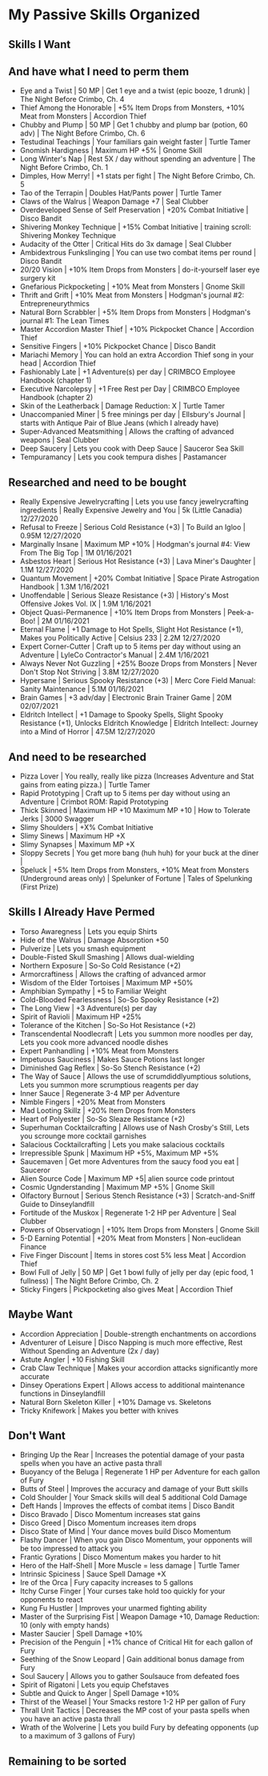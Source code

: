 # My Passive Skills Organized

## Skills I Want

## And have what I need to perm them 

* Eye and a Twist | 50 MP | Get 1 eye and a twist (epic booze, 1 drunk) | The Night Before Crimbo, Ch. 4
* Thief Among the Honorable | +5% Item Drops from Monsters, +10% Meat from Monsters | Accordion Thief
* Chubby and Plump | 50 MP | Get 1 chubby and plump bar (potion, 60 adv) | The Night Before Crimbo, Ch. 6
* Testudinal Teachings | Your familiars gain weight faster | Turtle Tamer
* Gnomish Hardigness | Maximum HP +5% | Gnome Skill 
* Long Winter's Nap | Rest 5X / day without spending an adventure | The Night Before Crimbo, Ch. 1
* Dimples, How Merry! | +1 stats per fight | The Night Before Crimbo, Ch. 5
* Tao of the Terrapin | Doubles Hat/Pants power | Turtle Tamer
* Claws of the Walrus | Weapon Damage +7 | Seal Clubber
* Overdeveloped Sense of Self Preservation | +20% Combat Initiative | Disco Bandit
* Shivering Monkey Technique | +15% Combat Initiative | training scroll: Shivering Monkey Technique
* Audacity of the Otter | Critical Hits do 3x damage | Seal Clubber
* Ambidextrous Funkslinging | You can use two combat items per round | Disco Bandit
* 20/20 Vision | +10% Item Drops from Monsters | do-it-yourself laser eye surgery kit
* Gnefarious Pickpocketing | +10% Meat from Monsters | Gnome Skill
* Thrift and Grift | +10% Meat from Monsters | Hodgman's journal #2: Entrepreneurythmics
* Natural Born Scrabbler | +5% Item Drops from Monsters | Hodgman's journal #1: The Lean Times
* Master Accordion Master Thief | +10% Pickpocket Chance | Accordion Thief
* Sensitive Fingers | +10% Pickpocket Chance | Disco Bandit
* Mariachi Memory | You can hold an extra Accordion Thief song in your head | Accordion Thief
* Fashionably Late | +1 Adventure(s) per day | CRIMBCO Employee Handbook (chapter 1)
* Executive Narcolepsy | +1 Free Rest per Day | CRIMBCO Employee Handbook (chapter 2)
* Skin of the Leatherback | Damage Reduction: X | Turtle Tamer
* Unaccompanied Miner | 5 free minings per day | Ellsbury's Journal | starts with Antique Pair of Blue Jeans (which I already have)
* Super-Advanced Meatsmithing | Allows the crafting of advanced weapons | Seal Clubber
* Deep Saucery | Lets you cook with Deep Sauce | Sauceror Sea Skill
* Tempuramancy | Lets you cook tempura dishes | Pastamancer


## Researched and need to be bought

* Really Expensive Jewelrycrafting | Lets you use fancy jewelrycrafting ingredients | Really Expensive Jewelry and You | 5k (Little Canadia) 12/27/2020
* Refusal to Freeze | Serious Cold Resistance (+3) | To Build an Igloo | 0.95M 12/27/2020
* Marginally Insane | Maximum MP +10% | Hodgman's journal #4: View From The Big Top | 1M 01/16/2021
* Asbestos Heart | Serious Hot Resistance (+3) | Lava Miner's Daughter | 1.1M 12/27/2020
* Quantum Movement | +20% Combat Initiative | Space Pirate Astrogation Handbook | 1.3M 1/16/2021
* Unoffendable | Serious Sleaze Resistance (+3) | History's Most Offensive Jokes Vol. IX | 1.9M 1/16/2021
* Object Quasi-Permanence | +10% Item Drops from Monsters | Peek-a-Boo! | 2M 01/16/2021
* Eternal Flame | +1 Damage to Hot Spells, Slight Hot Resistance (+1), Makes you Politically Active | Celsius 233 | 2.2M 12/27/2020
* Expert Corner-Cutter | Craft up to 5 items per day without using an Adventure | LyleCo Contractor's Manual | 2.4M 1/16/2021
* Always Never Not Guzzling | +25% Booze Drops from Monsters | Never Don't Stop Not Striving | 3.8M 12/27/2020
* Hypersane | Serious Spooky Resistance (+3) | Merc Core Field Manual: Sanity Maintenance | 5.1M 01/16/2021
* Brain Games | +3 adv/day | Electronic Brain Trainer Game | 20M 02/07/2021
* Eldritch Intellect | +1 Damage to Spooky Spells, Slight Spooky Resistance (+1), Unlocks Eldritch Knowledge | Eldritch Intellect: Journey into a Mind of Horror | 47.5M 12/27/2020

## And need to be researched

* Pizza Lover | You really, really like pizza (Increases Adventure and Stat gains from eating pizza.) | Turtle Tamer
* Rapid Prototyping | Craft up to 5 items per day without using an Adventure | Crimbot ROM: Rapid Prototyping
* Thick Skinned | Maximum HP +10 Maximum MP +10 | How to Tolerate Jerks | 3000 Swagger 
* Slimy Shoulders | +X% Combat Initiative
* Slimy Sinews | Maximum HP +X
* Slimy Synapses | Maximum MP +X
* Sloppy Secrets | You get more bang (huh huh) for your buck at the diner | 
* Speluck | +5% Item Drops from Monsters, +10% Meat from Monsters (Underground areas only) | Spelunker of Fortune | Tales of Spelunking (First Prize)



## Skills I Already Have Permed
* Torso Awaregness | Lets you equip Shirts
* Hide of the Walrus | Damage Absorption +50
* Pulverize | Lets you smash equipment
* Double-Fisted Skull Smashing | Allows dual-wielding
* Northern Exposure | So-So Cold Resistance (+2)
* Armorcraftiness | Allows the crafting of advanced armor
* Wisdom of the Elder Tortoises | Maximum MP +50%
* Amphibian Sympathy | +5 to Familiar Weight
* Cold-Blooded Fearlessness | So-So Spooky Resistance (+2)
* The Long View | +3 Adventure(s) per day
* Spirit of Ravioli | Maximum HP +25%
* Tolerance of the Kitchen | So-So Hot Resistance (+2)
* Transcendental Noodlecraft | Lets you summon more noodles per day, Lets you cook more advanced noodle dishes
* Expert Panhandling | +10% Meat from Monsters
* Impetuous Sauciness | Makes Sauce Potions last longer
* Diminished Gag Reflex | So-So Stench Resistance (+2)
* The Way of Sauce | Allows the use of scrumdiddlyumptious solutions, Lets you summon more scrumptious reagents per day
* Inner Sauce | Regenerate 3-4 MP per Adventure
* Nimble Fingers | +20% Meat from Monsters
* Mad Looting Skillz | +20% Item Drops from Monsters
* Heart of Polyester | So-So Sleaze Resistance (+2)
* Superhuman Cocktailcrafting | Allows use of Nash Crosby's Still, Lets you scrounge more cocktail garnishes
* Salacious Cocktailcrafting | Lets you make salacious cocktails
* Irrepressible Spunk | Maximum HP +5%, Maximum MP +5%
* Saucemaven | Get more Adventures from the saucy food you eat | Sauceror
* Alien Source Code | Maximum MP +5| alien source code printout 
* Cosmic Ugnderstanding | Maximum MP +5% | Gnome Skill
* Olfactory Burnout | Serious Stench Resistance (+3) | Scratch-and-Sniff Guide to Dinseylandfill
* Fortitude of the Muskox | Regenerate 1-2 HP per Adventure | Seal Clubber 
* Powers of Observatiogn | +10% Item Drops from Monsters | Gnome Skill 
* 5-D Earning Potential | +20% Meat from Monsters | Non-euclidean Finance 
* Five Finger Discount | Items in stores cost 5% less Meat | Accordion Thief
* Bowl Full of Jelly | 50 MP | Get 1 bowl fully of jelly per day (epic food, 1 fullness) | The Night Before Crimbo, Ch. 2
* Sticky Fingers | Pickpocketing also gives Meat | Accordion Thief

## Maybe Want
* Accordion Appreciation | Double-strength enchantments on accordions
* Adventurer of Leisure | Disco Napping is much more effective, Rest Without Spending an Adventure (2x / day)
* Astute Angler | +10 Fishing Skill
* Crab Claw Technique | Makes your accordion attacks significantly more accurate
* Dinsey Operations Expert | Allows access to additional maintenance functions in Dinseylandfill
* Natural Born Skeleton Killer | +10% Damage vs. Skeletons
* Tricky Knifework | Makes you better with knives

## Don't Want
* Bringing Up the Rear | Increases the potential damage of your pasta spells when you have an active pasta thrall
* Buoyancy of the Beluga | Regenerate 1 HP per Adventure for each gallon of Fury
* Butts of Steel | Improves the accuracy and damage of your Butt skills
* Cold Shoulder | Your Smack skills will deal 5 additional Cold Damage
* Deft Hands | Improves the effects of combat items | Disco Bandit
* Disco Bravado | Disco Momentum increases stat gains
* Disco Greed | Disco Momentum increases item drops
* Disco State of Mind | Your dance moves build Disco Momentum
* Flashy Dancer | When you gain Disco Momentum, your opponents will be too impressed to attack you
* Frantic Gyrations | Disco Momentum makes you harder to hit
* Hero of the Half-Shell | More Muscle = less damage | Turtle Tamer
* Intrinsic Spiciness | Sauce Spell Damage +X
* Ire of the Orca | Fury capacity increases to 5 gallons
* Itchy Curse Finger | Your curses take hold too quickly for your opponents to react
* Kung Fu Hustler | Improves your unarmed fighting ability
* Master of the Surprising Fist | Weapon Damage +10, Damage Reduction: 10 (only with empty hands)
* Master Saucier | Spell Damage +10%
* Precision of the Penguin | +1% chance of Critical Hit for each gallon of Fury
* Seething of the Snow Leopard | Gain additional bonus damage from Fury
* Soul Saucery | Allows you to gather Soulsauce from defeated foes
* Spirit of Rigatoni | Lets you equip Chefstaves
* Subtle and Quick to Anger | Spell Damage +10%
* Thirst of the Weasel | Your Smacks restore 1-2 HP per gallon of Fury
* Thrall Unit Tactics | Decreases the MP cost of your pasta spells when you have an active pasta thrall
* Wrath of the Wolverine | Lets you build Fury by defeating opponents (up to a maximum of 3 gallons of Fury)

## Remaining to be sorted